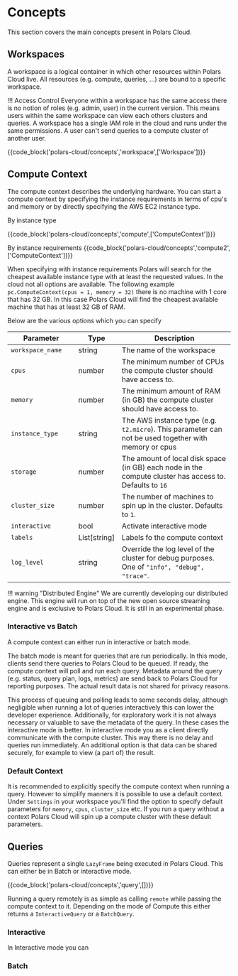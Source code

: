 # Concepts

This section covers the main concepts present in Polars Cloud.

## Workspaces

A workspace is a logical container in which other resources within Polars Cloud live. All resources (e.g. compute, queries, ...) are bound to a specific workspace. 

!!! Access Control
    Everyone within a workspace has the same access there is no notion of roles (e.g. admin, user) in the current version. This means users within the same workspace can view each others clusters and queries. A workspace has a single IAM role in the cloud and runs under the same permissions. A user can't send queries to a compute cluster of another user.


{{code_block('polars-cloud/concepts','workspace',['Workspace'])}}


## Compute Context

The compute context describes the underlying hardware. You can start a compute context by specifying the instance requirements in terms of cpu's and memory or by directly specifying the AWS EC2 instance type.

By instance type

{{code_block('polars-cloud/concepts','compute',['ComputeContext'])}}

By instance requirements
{{code_block('polars-cloud/concepts','compute2',['ComputeContext'])}}

When specifying with instance requirements Polars will search for the cheapest available instance type with at least the requested values. In the cloud not all options are available. The following example `pc.ComputeContext(cpus = 1, memory = 32)` there is no machine with 1 core that has 32 GB. In this case Polars Cloud will find the cheapest available machine that has at least 32 GB of RAM. 

Below are the various options which you can specify

| Parameter                        | Type |  Description                          |
|----------------------------------| ----------------| -------------------------| 
| `workspace_name`<img width=100/> | string | The name of the workspace |
| `cpus`                           | number | The minimum number of CPUs the compute cluster should have access to. |
| `memory`                         | number | The minimum amount of RAM (in GB) the compute cluster should have access to. |
| `instance_type`                  | string | The AWS instance type (e.g. `t2.micro`). This parameter can not be used together with memory or cpus |
| `storage`                        | number  | The amount of local disk space (in GB) each node in the compute cluster has access to. Defaults to `16` | 
| `cluster_size`                   | number |The number of machines to spin up in the cluster. Defaults to `1`. | 
| `interactive`                    | bool | Activate interactive mode |
| `labels`                         | List[string] | Labels fo the compute context |
| `log_level`                      | string | Override the log level of the cluster for debug purposes. One of `"info", "debug", "trace"`. | 

!!! warning "Distributed Engine"
    We are currently developing our distributed engine. This engine will run on top of the new open source streaming engine and is exclusive to Polars Cloud. It is still in an experimental phase.


### Interactive vs Batch

A compute context can either run in interactive or batch mode.

The batch mode is meant for queries that are run periodically. In this mode, clients send there queries to Polars Cloud to be queued. If ready, the compute context will poll and run each query. Metadata around the query (e.g. status, query plan, logs, metrics) are send back to Polars Cloud for reporting purposes. The actual result data is not shared for privacy reasons.

This process of queuing and polling leads to some seconds delay, although negligible when running a lot of queries interactively this can lower the developer experience. Additionally, for exploratory work it is not always necessary or valuable to save the metadata of the query. In these cases the interactive mode is better. In interactive mode you as a client directly communicate with the compute cluster. This way there is no delay and queries run immediately. An additional option is that data can be shared securely, for example to view (a part of) the result. 

### Default Context

It is recommended to explicitly specify the compute context when running a query. However to simplify manners it is possible to use a default context. Under `Settings` in your workspace you'll find the option to specify default parameters for `memory`, `cpus`, `cluster_size` etc. If you run a query without a context Polars Cloud will spin up a compute cluster with these default parameters.

## Queries

Queries represent a single `LazyFrame` being executed in Polars Cloud. This can either be in Batch or interactive mode. 

{{code_block('polars-cloud/concepts','query',[])}}

Running a query remotely is as simple as calling `remote` while passing the compute context to it. Depending on the mode of Compute this either returns a `InteractiveQuery` or a `BatchQuery`.

### Interactive

In Interactive mode you can 

### Batch


